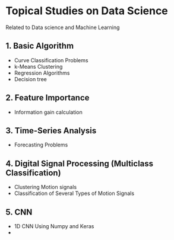 # Topical Studies on Data Science
Related to Data science and Machine Learning

## 1. Basic Algorithm 
   * Curve Classification Problems
   * k-Means Clustering
   * Regression Algorithms 
   * Decision tree 

## 2. Feature Importance 
   * Information gain calculation

## 3. Time-Series Analysis 
   * Forecasting Problems   

## 4. Digital Signal Processing (Multiclass Classification) 
   * Clustering Motion signals 
   * Classification of Several Types of Motion Signals

## 5. CNN 
   * 1D CNN Using Numpy and Keras 
   * 
